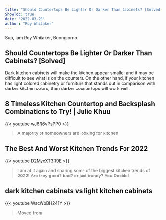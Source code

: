 ```yaml
---
title: "Should Countertops Be Lighter Or Darker Than Cabinets? [Solved]"
ShowToc: true 
date: "2022-03-28"
author: "Roy Whitaker" 
---
```


Sup, iam Roy Whitaker, Buongiorno.
## Should Countertops Be Lighter Or Darker Than Cabinets? [Solved]
Dark kitchen cabinets will make the kitchen appear smaller and it may be difficult to see what is on the counters. On the other hand, if your kitchen has light colored cabinetry or furniture that stands out in comparison with darker kitchen colors, then darker countertops will work well.

## 8 Timeless Kitchen Countertop and Backsplash Combinations to Try! | Julie Khuu
{{< youtube wJ6N6vPsPP0 >}}
>A majority of homeowners are looking for kitchen 

## The Best And Worst Kitchen Trends For 2022
{{< youtube D2MyxXT3R9E >}}
>I am at it again and sharing some of the biggest kitchen trends of 2022! Are they good? bad? or just trendy? You Decide!

## dark kitchen cabinets vs light kitchen cabinets
{{< youtube WscWbBH241Y >}}
>Moved from 

